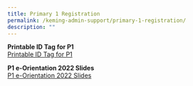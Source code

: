 ```yaml
---
title: Primary 1 Registration
permalink: /keming-admin-support/primary-1-registration/
description: ""
---
```

<p><strong>Printable ID Tag for P1<br /></strong><a href="/files/2022%20ID%20Tag%20for%20hi%20res%201.pdf" target="">Printable ID Tag for P1</a></p>
<p><strong>P1 e-Orientation 2022 Slides<br /></strong><a href="/files/P1%20Orientation%20Slides%202022_Website%20(1).pdf" target="">P1 e-Orientation 2022 Slides</a></p>
